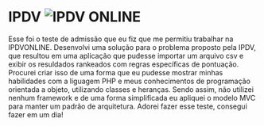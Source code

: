   # IPDV ![IPDV ONLINE](https://www.ipdvonline.com.br/ipdvonline/assets/img/favicon/favicon-32x32.png?raw=true "IPDV ONLINE")

Esse foi o teste de admissão que eu fiz que me permitiu trabalhar na IPDVONLINE.
Desenvolvi uma solução para o problema proposto pela IPDV, que resultou em uma aplicação que pudesse importar um arquivo csv e exibir os resuldados rankeados com regras específicas de pontuação. Procurei criar isso de uma forma que eu pudesse mostrar minhas habilidades com a liguagem PHP
e meus conhecimentos de programação orientada a objeto, utilizando classes e heranças. Sendo assim, não utilizei nenhum framework e de uma forma simplificada eu apliquei o modelo MVC para manter um padrão de arquitetura. Adorei fazer esse teste, consegui fazer em um dia!




